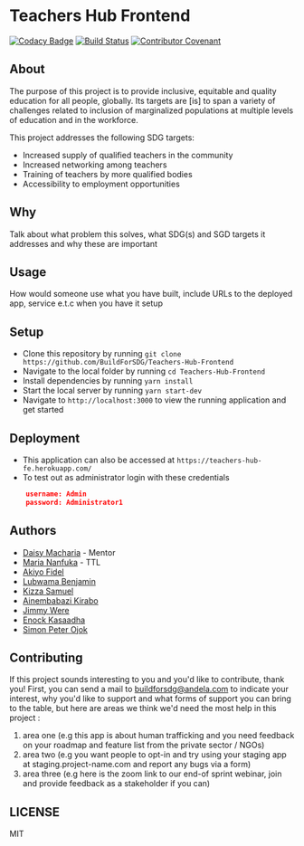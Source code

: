 # Teachers Hub Frontend

[![Codacy Badge](https://api.codacy.com/project/badge/Grade/dc30af0b99f44231957a02ea3498633b)](https://app.codacy.com/gh/BuildForSDG/Team-273-Frontend?utm_source=github.com&utm_medium=referral&utm_content=BuildForSDG/Team-273-Frontend&utm_campaign=Badge_Grade_Settings)
[![Build Status](https://travis-ci.org/BuildForSDG/Teachers-Hub-Frontend.svg?branch=develop)](https://travis-ci.org/BuildForSDG/Teachers-Hub-Frontend)
[![Contributor Covenant](https://img.shields.io/badge/Contributor%20Covenant-v2.0%20adopted-ff69b4.svg)](code_of_conduct.md)

## About

The purpose of this project is to provide inclusive, equitable and quality education for all people, globally. Its targets are [is] to span a variety of challenges related to inclusion of marginalized populations at multiple levels of education and in the workforce.

This project addresses the following SDG targets:

- Increased supply of qualified teachers in the community
- Increased networking among teachers
- Training of teachers by more qualified bodies
- Accessibility to employment opportunities

## Why

Talk about what problem this solves, what SDG(s) and SGD targets it addresses and why these are important

## Usage

How would someone use what you have built, include URLs to the deployed app, service e.t.c when you have it setup

## Setup

- Clone this repository by running `git clone https://github.com/BuildForSDG/Teachers-Hub-Frontend`
- Navigate to the local folder by running `cd Teachers-Hub-Frontend`
- Install dependencies by running `yarn install`
- Start the local server by running `yarn start-dev`
- Navigate to `http://localhost:3000` to view the running application and get started

## Deployment

- This application can also be accessed at `https://teachers-hub-fe.herokuapp.com/`
- To test out as administrator login with these credentials

```json
    username: Admin
    password: Administrator1
```

## Authors

- [Daisy Macharia](https://github.com/daisymacharia) - Mentor
- [Maria Nanfuka](https://github.com/mariamiah) - TTL
- [Akiyo Fidel](https://github.com/drfidel)
- [Lubwama Benjamin](https://github.com/lubwamabenja)
- [Kizza Samuel](https://github.com/skizza8)
- [Ainembabazi Kirabo](https://github.com/AineKiraboMbabazi)
- [Jimmy Were](https://github.com/jwere)
- [Enock Kasaadha](https://github.com/e-Kaxada)
- [Simon Peter Ojok](https://github.com/simonojok19)

## Contributing

If this project sounds interesting to you and you'd like to contribute, thank you!
First, you can send a mail to buildforsdg@andela.com to indicate your interest, why you'd like to support and what forms of support you can bring to the table, but here are areas we think we'd need the most help in this project :

1.  area one (e.g this app is about human trafficking and you need feedback on your roadmap and feature list from the private sector / NGOs)
2.  area two (e.g you want people to opt-in and try using your staging app at staging.project-name.com and report any bugs via a form)
3.  area three (e.g here is the zoom link to our end-of sprint webinar, join and provide feedback as a stakeholder if you can)

## LICENSE

MIT
